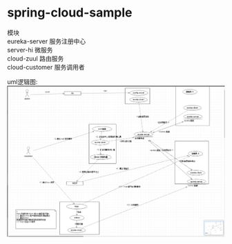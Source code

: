 # spring-cloud-sample</br>
模块</br>
eureka-server 服务注册中心</br>
server-hi 微服务</br>
cloud-zuul 路由服务</br>
cloud-customer 服务调用者</br>

uml逻辑图:
<img src="https://github.com/Endtostart/spring-cload-sample/blob/master/doc/springcloud.png"/>
